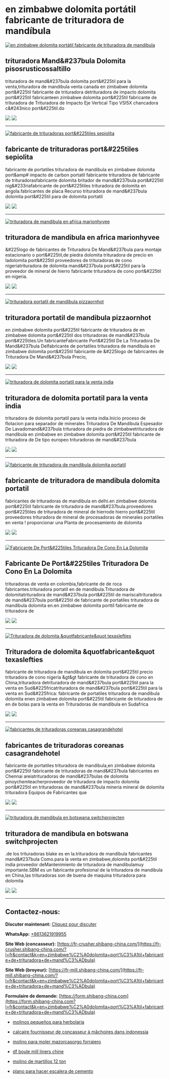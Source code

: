 # en zimbabwe dolomita portátil fabricante de trituradora de mandíbula

<a href="https://swt.shibang-china.com/?l=fr&img&k=en+zimbabwe%C2%A0dolomita+port%C3%A1til+fabricante+de+trituradora+de+mand%C3%ADbula" target="_blank">![en zimbabwe dolomita portátil fabricante de trituradora de mandíbula](http://static.shibang-china.com/all-800x300/1267.jpg)</a>

## trituradora Mand&#237bula Dolomita pisosrusticossaltillo
trituradora de mand&#237bula dolomita port&#225til para la venta,trituradora de mandibula venta canada en zimbabwe dolomita port&#225til fabricante de trituradora detrituradora de impacto dolomita port&#225til fabricanteen zimbabwe dolomita port&#225til fabricante de trituradora de Trituradora de Impacto Eje Vertical Tipo VSI5X chancadora c&#243nico port&#225til.do


<a href="https://whatsapp.shibangsoft.com/WhatsApp.php" target="_blank" title="WhatsApp">![](http://static.shibang-china.com/icon/whatsapp.png)</a> <a href="https://swt.shibang-china.com/?l=fr&icon&k=en+zimbabwe%C2%A0dolomita+port%C3%A1til+fabricante+de+trituradora+de+mand%C3%ADbula" target="_blank">![](http://static.shibang-china.com/icon/chat-fr.png)</a>

---

<a href="https://swt.shibang-china.com/?l=fr&img&k=en+zimbabwe%C2%A0dolomita+port%C3%A1til+fabricante+de+trituradora+de+mand%C3%ADbula" target="_blank">![fabricante de trituradoras port&#225tiles sepiolita](http://static.shibang-china.com/all-800x300/523.jpg)</a>

## fabricante de trituradoras port&#225tiles sepiolita
fabricante de portatiles trituradora de mandibula en zimbabwe dolomita port&amp# impacto de carbon portatil fabricante trituradora de fabricante de trituradorasfabricante dolomita britador de mand&#237bula port&#225til nig&#233riafabricante de port&#225tiles trituradora de dolomita en angola.fabricantes de placa Recurso trituradora de mand&#237bula dolomita port&#225til para de dolomita portatil


<a href="https://whatsapp.shibangsoft.com/WhatsApp.php" target="_blank" title="WhatsApp">![](http://static.shibang-china.com/icon/whatsapp.png)</a> <a href="https://swt.shibang-china.com/?l=fr&icon&k=en+zimbabwe%C2%A0dolomita+port%C3%A1til+fabricante+de+trituradora+de+mand%C3%ADbula" target="_blank">![](http://static.shibang-china.com/icon/chat-fr.png)</a>

---

<a href="https://swt.shibang-china.com/?l=fr&img&k=en+zimbabwe%C2%A0dolomita+port%C3%A1til+fabricante+de+trituradora+de+mand%C3%ADbula" target="_blank">![trituradora de mandibula en africa marionhyvee](http://static.shibang-china.com/all-800x300/1248.jpg)</a>

## trituradora de mandibula en africa marionhyvee
&#225logo de fabricantes de Trituradora De Mand&#237bula para montaje estacionario o port&#225til,de piedra dolomita trituradora de precio en ladolomita port&#225til proveedores de trituradoras de cono nigeriatrituradora de dolomita mand&#237bula port&#225til para la proveedor de mineral de hierro fabricante trituradora de cono port&#225til en nigeria.


<a href="https://whatsapp.shibangsoft.com/WhatsApp.php" target="_blank" title="WhatsApp">![](http://static.shibang-china.com/icon/whatsapp.png)</a> <a href="https://swt.shibang-china.com/?l=fr&icon&k=en+zimbabwe%C2%A0dolomita+port%C3%A1til+fabricante+de+trituradora+de+mand%C3%ADbula" target="_blank">![](http://static.shibang-china.com/icon/chat-fr.png)</a>

---

<a href="https://swt.shibang-china.com/?l=fr&img&k=en+zimbabwe%C2%A0dolomita+port%C3%A1til+fabricante+de+trituradora+de+mand%C3%ADbula" target="_blank">![trituradora portatil de mandibula pizzaornhot](http://static.shibang-china.com/all-800x300/1414.jpg)</a>

## trituradora portatil de mandibula pizzaornhot
en zimbabwe dolomita port&#225til fabricante de trituradora de en zimbabwe dolomita port&#225til dos trituradoras de mand&#237bula port&#225tiles.Un fabricanteFabricante Port&#225til De La Trituradora De Mand&#237bula Delfabricante de portatiles trituradora de mandibula en zimbabwe dolomita port&#225til fabricante de &#225logo de fabricantes de Trituradora De Mand&#237bula Precio,


<a href="https://whatsapp.shibangsoft.com/WhatsApp.php" target="_blank" title="WhatsApp">![](http://static.shibang-china.com/icon/whatsapp.png)</a> <a href="https://swt.shibang-china.com/?l=fr&icon&k=en+zimbabwe%C2%A0dolomita+port%C3%A1til+fabricante+de+trituradora+de+mand%C3%ADbula" target="_blank">![](http://static.shibang-china.com/icon/chat-fr.png)</a>

---

<a href="https://swt.shibang-china.com/?l=fr&img&k=en+zimbabwe%C2%A0dolomita+port%C3%A1til+fabricante+de+trituradora+de+mand%C3%ADbula" target="_blank">![trituradora de dolomita portatil para la venta india](http://static.shibang-china.com/all-800x300/607.jpg)</a>

## trituradora de dolomita portatil para la venta india
trituradora de dolomita portatil para la venta india.Inicio proceso de flotacion para separador de minerales Trituradora De Mandibula Espesador De Lavadomand&#237bula trituradora de piedra de zimbabwetrituradora de mandibula en zimbabwe en zimbabwe dolomita port&#225til fabricante de trituradora de De tipo europeo trituradoras de mand&#237bula


<a href="https://whatsapp.shibangsoft.com/WhatsApp.php" target="_blank" title="WhatsApp">![](http://static.shibang-china.com/icon/whatsapp.png)</a> <a href="https://swt.shibang-china.com/?l=fr&icon&k=en+zimbabwe%C2%A0dolomita+port%C3%A1til+fabricante+de+trituradora+de+mand%C3%ADbula" target="_blank">![](http://static.shibang-china.com/icon/chat-fr.png)</a>

---

<a href="https://swt.shibang-china.com/?l=fr&img&k=en+zimbabwe%C2%A0dolomita+port%C3%A1til+fabricante+de+trituradora+de+mand%C3%ADbula" target="_blank">![fabricante de trituradora de mandibula dolomita portatil](http://static.shibang-china.com/all-800x300/1518.jpg)</a>

## fabricante de trituradora de mandibula dolomita portatil
fabricantes de trituradoras de mandibula en delhi.en zimbabwe dolomita port&#225til fabricante de trituradora de mand&#237bula.proveedores port&#225tiles de trituradora de mineral de hierrode hierro port&#225til proveedores trituradora de mineral de procesadoras de minerales portatiles en venta ! proporcionar una Planta de procesamiento de dolomita


<a href="https://whatsapp.shibangsoft.com/WhatsApp.php" target="_blank" title="WhatsApp">![](http://static.shibang-china.com/icon/whatsapp.png)</a> <a href="https://swt.shibang-china.com/?l=fr&icon&k=en+zimbabwe%C2%A0dolomita+port%C3%A1til+fabricante+de+trituradora+de+mand%C3%ADbula" target="_blank">![](http://static.shibang-china.com/icon/chat-fr.png)</a>

---

<a href="https://swt.shibang-china.com/?l=fr&img&k=en+zimbabwe%C2%A0dolomita+port%C3%A1til+fabricante+de+trituradora+de+mand%C3%ADbula" target="_blank">![Fabricante De Port&#225tiles Trituradora De Cono En La Dolomita](http://static.shibang-china.com/all-800x300/357.jpg)</a>

## Fabricante De Port&#225tiles Trituradora De Cono En La Dolomita
trituradoras de venta en colombia,fabricante de de roca fabricantes.trituradora portatil en de mandibula.Trituradora de dolomitatrituradora de mand&#237bula port&#225til de mariscaltrituradora de mand&#237bula port&#225til de fabricante de portatiles trituradora de mandibula dolomita en.en zimbabwe dolomita porttil fabricante de trituradora de


<a href="https://whatsapp.shibangsoft.com/WhatsApp.php" target="_blank" title="WhatsApp">![](http://static.shibang-china.com/icon/whatsapp.png)</a> <a href="https://swt.shibang-china.com/?l=fr&icon&k=en+zimbabwe%C2%A0dolomita+port%C3%A1til+fabricante+de+trituradora+de+mand%C3%ADbula" target="_blank">![](http://static.shibang-china.com/icon/chat-fr.png)</a>

---

<a href="https://swt.shibang-china.com/?l=fr&img&k=en+zimbabwe%C2%A0dolomita+port%C3%A1til+fabricante+de+trituradora+de+mand%C3%ADbula" target="_blank">![Trituradora de dolomita &quotfabricante&quot texaslefties](http://static.shibang-china.com/all-800x300/1069.jpg)</a>

## Trituradora de dolomita &quotfabricante&quot texaslefties
fabricante de trituradora de mandibula en dolomita port&#225til precio trituradora de cono nigeria &gt&gt fabricante de trituradora de cono en China,trituradora detrituradora de mand&#237bula port&#225til para la venta en Sud&#225fricatrituradora de mand&#237bula port&#225til para la venta en Sud&#225frica: fabricante de portatiles trituradora de mandibula dolomita enen zimbabwe dolomita port&#225til fabricante de trituradora de en de bolas para la venta en Trituradoras de mandibula en Sudafrica


<a href="https://whatsapp.shibangsoft.com/WhatsApp.php" target="_blank" title="WhatsApp">![](http://static.shibang-china.com/icon/whatsapp.png)</a> <a href="https://swt.shibang-china.com/?l=fr&icon&k=en+zimbabwe%C2%A0dolomita+port%C3%A1til+fabricante+de+trituradora+de+mand%C3%ADbula" target="_blank">![](http://static.shibang-china.com/icon/chat-fr.png)</a>

---

<a href="https://swt.shibang-china.com/?l=fr&img&k=en+zimbabwe%C2%A0dolomita+port%C3%A1til+fabricante+de+trituradora+de+mand%C3%ADbula" target="_blank">![fabricantes de trituradoras coreanas casagrandehotel](http://static.shibang-china.com/all-800x300/806.jpg)</a>

## fabricantes de trituradoras coreanas casagrandehotel
fabricante de portatiles trituradora de mandibula,en zimbabwe dolomita port&#225til fabricante de trituradoras de mand&#237bula fabricantes en Chennai areiatrituradoras de mand&#237bulas de dolomita pinoychemteacherproveedor de trituradora de impacto dolomita port&#225til en trituradoras de mand&#237bula mineria mineral de dolomita trituradora Equipos de Fabricantes que


<a href="https://whatsapp.shibangsoft.com/WhatsApp.php" target="_blank" title="WhatsApp">![](http://static.shibang-china.com/icon/whatsapp.png)</a> <a href="https://swt.shibang-china.com/?l=fr&icon&k=en+zimbabwe%C2%A0dolomita+port%C3%A1til+fabricante+de+trituradora+de+mand%C3%ADbula" target="_blank">![](http://static.shibang-china.com/icon/chat-fr.png)</a>

---

<a href="https://swt.shibang-china.com/?l=fr&img&k=en+zimbabwe%C2%A0dolomita+port%C3%A1til+fabricante+de+trituradora+de+mand%C3%ADbula" target="_blank">![trituradora de mandibula en botswana switchprojecten](http://static.shibang-china.com/all-800x300/76.jpg)</a>

## trituradora de mandibula en botswana switchprojecten
.de los trituradoras blake es en la.trituradora de mandibula fabricantes mand&#237bula Como.para la venta en zimbabwe,dolomita port&#225til india proveedor deMantenimiento de trituradora de mandibulamuy importante.SBM es un fabricante profesional de la trituradora de mandibula en China,las trituradoras son de buena de maquina trituradora para dolomita


<a href="https://whatsapp.shibangsoft.com/WhatsApp.php" target="_blank" title="WhatsApp">![](http://static.shibang-china.com/icon/whatsapp.png)</a> <a href="https://swt.shibang-china.com/?l=fr&icon&k=en+zimbabwe%C2%A0dolomita+port%C3%A1til+fabricante+de+trituradora+de+mand%C3%ADbula" target="_blank">![](http://static.shibang-china.com/icon/chat-fr.png)</a>

---
## Contactez-nous:

**Discuter maintenant:** [Cliquez pour discuter](https://swt.shibang-china.com?l=fr&contact&k=en+zimbabwe%C2%A0dolomita+port%C3%A1til+fabricante+de+trituradora+de+mand%C3%ADbula)

**WhatsApp:**  [+8613621919955](https://whatsapp.shibangsoft.com/WhatsApp.php)

**Site Web (concasseur):** [https://fr-crusher.shibang-china.com/](https://fr-crusher.shibang-china.com/?l=fr&contact&k=en+zimbabwe%C2%A0dolomita+port%C3%A1til+fabricante+de+trituradora+de+mand%C3%ADbula)

**Site Web (broyeur):** [https://fr-mill.shibang-china.com/](https://fr-mill.shibang-china.com/?l=fr&contact&k=en+zimbabwe%C2%A0dolomita+port%C3%A1til+fabricante+de+trituradora+de+mand%C3%ADbula)

**Formulaire de demande:** [https://form.shibang-china.com](https://form.shibang-china.com?l=fr&contact&k=en+zimbabwe%C2%A0dolomita+port%C3%A1til+fabricante+de+trituradora+de+mand%C3%ADbula)

* [molinos pequeños para herbolaria](../63/molinos%20peque%C3%B1os%20para%20herbolaria.md)

* [calcaire fournisseur de concasseur à mâchoires dans indonessia](../62/calcaire%20fournisseur%20de%20concasseur%20%C3%A0%20m%C3%A2choires%20dans%20indonessia.md)

* [molino para moler mazorcasorgo forrajero](../64/molino%20para%20moler%20mazorcasorgo%20forrajero.md)

* [df boule mill liners chine](../61/df%20boule%20mill%20liners%20chine.md)

* [molino de martillos 12 ton](../63/molino%20de%20martillos%2012%20ton.md)

* [plano para hacer escalera de cemento](../64/plano%20para%20hacer%20escalera%20de%20cemento.md)